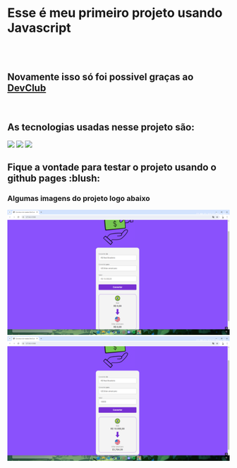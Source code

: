 <h1>Esse é meu primeiro projeto usando Javascript</h1>
<br>
<br>
<h2>Novamente isso só foi possivel graças ao  <a href="https://rodolfomori.com.br/devclub">DevClub</a></h2>
<br>
<h2>As tecnologias usadas nesse projeto são:</h2>
<img src=https://img.shields.io/badge/HTML5-E34F26?style=for-the-badge&logo=html5&logoColor=white>
<img src=https://img.shields.io/badge/CSS3-1572B6?style=for-the-badge&logo=css3&logoColor=white>
<img src=https://img.shields.io/badge/JavaScript-F7DF1E?style=for-the-badge&logo=javascript&logoColor=black>

<h2>Fique a vontade para testar o projeto usando o github pages :blush:</h2>
  
<h3>Algumas imagens do projeto logo abaixo</h3>
<img src=https://github.com/PietroMinto/Conversor-de-moedas-DevClub/blob/main/assets/Desktop%20Screenshot%202024.08.06%20-%2014.05.00.14.png?raw=true>
<br>
<img src=https://github.com/PietroMinto/Conversor-de-moedas-DevClub/blob/main/assets/Desktop%20Screenshot%202024.08.06%20-%2014.05.35.26.png?raw=true>

